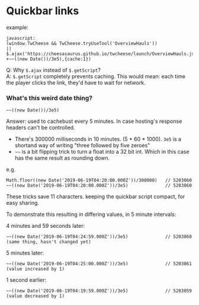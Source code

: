# Quickbar links

example:
```
javascript:
(window.TwCheese && TwCheese.tryUseTool('OverviewHauls'))
|| $.ajax('https://cheesasaurus.github.io/twcheese/launch/OverviewHauls.js?'
+~~((new Date())/3e5),{cache:1})
```

Q: Why `$.ajax` instead of `$.getScript`?\
A: `$.getScript` completely prevents caching. This would mean: each time the player clicks the link, they'd have to wait for network.

### What's this weird date thing?

```
~~((new Date())/3e5)
```

Answer: used to cachebust every 5 minutes. In case hosting's response headers can't be controlled.
- There's 300000 milliseconds in 10 minutes. (5 * 60 * 1000). `3e5` is a shortand way of writing "three followed by five zeroes"
- `~~` is a bit flipping trick to turn a float into a 32 bit int. Which in this case has the same result as rounding down.

e.g.
```
Math.floor((new Date('2019-06-19T04:20:00.000Z'))/300000)   // 5203060
~~((new Date('2019-06-19T04:20:00.000Z'))/3e5)              // 5203060
```

These tricks save 11 characters. keeping the quickbar script compact, for easy sharing.

To demonstrate this resulting in differing values, in 5 minute intervals:

4 minutes and 59 seconds later:
```
~~((new Date('2019-06-19T04:24:59.000Z'))/3e5)              // 5203060 (same thing, hasn't changed yet)
```

5 minutes later: 
```
~~((new Date('2019-06-19T04:25:00.000Z'))/3e5)              // 5203061 (value increased by 1)
```

1 second earlier:
```
~~((new Date('2019-06-19T04:19:59.000Z'))/3e5)              // 5203059 (value decreased by 1)
```
